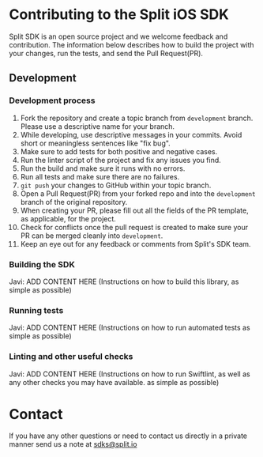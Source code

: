 # Contributing to the Split iOS SDK

Split SDK is an open source project and we welcome feedback and contribution. The information below describes how to build the project with your changes, run the tests, and send the Pull Request(PR).
  
## Development
  
### Development process
  
1. Fork the repository and create a topic branch from `development` branch. Please use a descriptive name for your branch.
2. While developing, use descriptive messages in your commits. Avoid short or meaningless sentences like "fix bug".
3. Make sure to add tests for both positive and negative cases.
4. Run the linter script of the project and fix any issues you find.
5. Run the build and make sure it runs with no errors.
6. Run all tests and make sure there are no failures.
7. `git push` your changes to GitHub within your topic branch.
8. Open a Pull Request(PR) from your forked repo and into the `development` branch of the original repository.
9. When creating your PR, please fill out all the fields of the PR template, as applicable, for the project.
10. Check for conflicts once the pull request is created to make sure your PR can be merged cleanly into `development`.
11. Keep an eye out for any feedback or comments from Split's SDK team.
  
### Building the SDK <THIS IS OPTIONAL>
   
Javi: ADD CONTENT HERE (Instructions on how to build this library, as simple as possible)
   
### Running tests
   
Javi: ADD CONTENT HERE (Instructions on how to run automated tests as simple as possible)
  
### Linting and other useful checks
  
Javi: ADD CONTENT HERE (Instructions on how to run Swiftlint, as well as any other checks you may have available. as simple as possible)

# Contact
  
If you have any other questions or need to contact us directly in a private manner send us a note at sdks@split.io